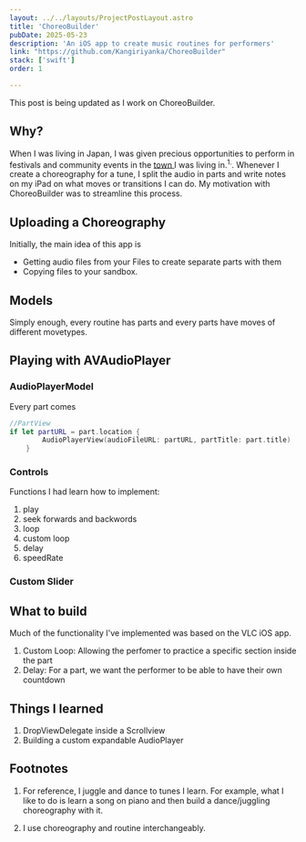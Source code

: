 ```yaml
---
layout: ../../layouts/ProjectPostLayout.astro
title: 'ChoreoBuilder'
pubDate: 2025-05-23
description: 'An iOS app to create music routines for performers'
link: "https://github.com/Kangiriyanka/ChoreoBuilder"
stack: ['swift']
order: 1

---
```


This post is being updated as I work on ChoreoBuilder.

## Why?

When I was living in Japan, I was given precious opportunities to perform in festivals and community events in the <a href="https://en.wikipedia.org/wiki/Kihoku,_Mie" class="secondary-a"> town </a> I was living in.<sup class="secondary-a" href="#footnotes" >1.</sup>.  Whenever I create a choreography for a tune, I split the audio in parts and write notes on my iPad on what moves or transitions I can do. My motivation with ChoreoBuilder was to streamline this process.



## Uploading a Choreography

Initially, the main idea of this app is 

- Getting audio files from your Files to create separate parts with them
- Copying files to your sandbox.





## Models 

Simply enough, every routine has parts and every parts have moves of different movetypes.








## Playing with AVAudioPlayer




### AudioPlayerModel


Every part comes 
```swift
//PartView
if let partURL = part.location {
        AudioPlayerView(audioFileURL: partURL, partTitle: part.title)
    }

```


### Controls 

Functions I had learn how to implement:

1. play
2. seek forwards and backwords
3. loop
4. custom loop
5. delay 
6. speedRate 



### Custom Slider







## What to build 
Much of the functionality I've implemented was based on the VLC iOS app.  


1. Custom Loop: Allowing the perfomer to practice a specific section inside the part
2. Delay: For a part, we want the performer to be able to have their own countdown







## Things I learned

1. DropViewDelegate inside a Scrollview
2. Building a custom expandable AudioPlayer





## Footnotes

1. For reference, I juggle and dance to tunes I learn. For example, what I like to do is learn a song on piano and then build a dance/juggling choreography with it.

2. I use choreography and routine interchangeably.